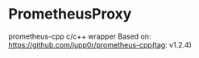 # PrometheusProxy
prometheus-cpp c/c++ wrapper
Based on: https://github.com/jupp0r/prometheus-cpp(tag: v1.2.4)
